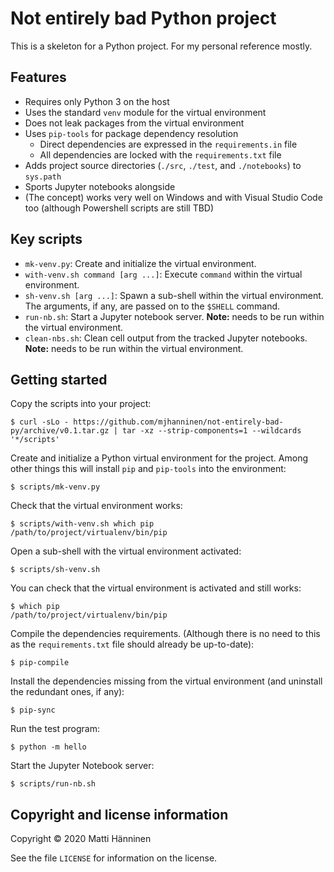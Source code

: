 # Not entirely bad Python project

This is a skeleton for a Python project.  For my personal reference mostly.

## Features

- Requires only Python 3 on the host
- Uses the standard `venv` module for the virtual environment
- Does not leak packages from the virtual environment
- Uses `pip-tools` for package dependency resolution
  - Direct dependencies are expressed in the `requirements.in` file
  - All dependencies are locked with the `requirements.txt` file
- Adds project source directories (`./src`, `./test`, and `./notebooks`) to
  `sys.path`
- Sports Jupyter notebooks alongside
- (The concept) works very well on Windows and with Visual Studio Code too
  (although Powershell scripts are still TBD)

## Key scripts

- `mk-venv.py`: Create and initialize the virtual environment.
- `with-venv.sh command [arg ...]`: Execute `command` within the virtual
  environment.
- `sh-venv.sh [arg ...]`: Spawn a sub-shell within the virtual environment.
  The arguments, if any, are passed on to the `$SHELL` command.
- `run-nb.sh`: Start a Jupyter notebook server. **Note:** needs to be run
  within the virtual environment.
- `clean-nbs.sh`: Clean cell output from the tracked Jupyter
  notebooks. **Note:** needs to be run within the virtual environment.

## Getting started

Copy the scripts into your project:

```console
$ curl -sLo - https://github.com/mjhanninen/not-entirely-bad-py/archive/v0.1.tar.gz | tar -xz --strip-components=1 --wildcards '*/scripts'
```

Create and initialize a Python virtual environment for the project.  Among
other things this will install `pip` and `pip-tools` into the environment:

```console
$ scripts/mk-venv.py
```

Check that the virtual environment works:

```console
$ scripts/with-venv.sh which pip
/path/to/project/virtualenv/bin/pip
```

Open a sub-shell with the virtual environment activated:

```console
$ scripts/sh-venv.sh
```

You can check that the virtual environment is activated and still works:

```console
$ which pip
/path/to/project/virtualenv/bin/pip
```

Compile the dependencies requirements. (Although there is no need to this as
the `requirements.txt` file should already be up-to-date):

```console
$ pip-compile
```

Install the dependencies missing from the virtual environment (and uninstall
the redundant ones, if any):

```console
$ pip-sync
```

Run the test program:

```console
$ python -m hello
```

Start the Jupyter Notebook server:

```console
$ scripts/run-nb.sh
```

## Copyright and license information

Copyright © 2020 Matti Hänninen

See the file `LICENSE` for information on the license.
